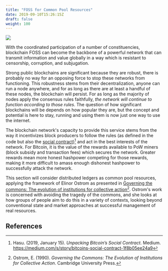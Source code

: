 ```yaml
---
title: "FOSS for Common Pool Resources"
date: 2019-09-10T15:26:15Z
draft: false
weight: 100
---
```

![](/foss-for-cpr.jpg)

With the coordinated participation of a number of constituencies, blockchain FOSS can become the backbone of a powerful network that can transmit information and value globally in a way which is resistant to censorship, corruption, and subjugation.

Strong public blockchains are significant because they are robust, there is probably no way for an opposing force to stop these networks from functioning. This robustness stems from their decentralization, anyone can run a node anywhere, and for as long as there are at least a handful of these nodes, the blockchain will persist. For as long as the majority of nodes apply the consensus rules faithfully, *the network will continue to function according to those rules*. The question of how significant blockchains will be depends on how popular they are, but the concept and potential is here to stay, running and using them is now just one way to use the internet. 

The blockchain network's capacity to provide this service stems from the way it incentivizes block producers to follow the rules (as defined in the code but also the [social contract](https://medium.com/s/story/bitcoins-social-contract-1f8b05ee24a9))[^1] and act in the best interests of the network. For Bitcoin, it is the value of the rewards available to PoW miners (block subsidy and transaction fees) which secures the network. Greater rewards mean more honest hashpower competing for those rewards, making it more difficult to amass enough dishonest hashpower to successfully attack the network.

This section will consider distributed ledgers as common pool resources, applying the framework of Elinor Ostrom as presented in [Governing the commons: The evolution of institutions for collective action](https://wtf.tw/ref/ostrom_1990.pdf)[^2]. Ostrom's work is concerned with avoiding the tragedy of the commons, and she looks at how groups of people aim to do this in a variety of contexts, looking beyond conventional state and market approaches at successful management of real resources. 

## References

[^1]: Hasu. (2019, January 15). *Unpacking Bitcoin’s Social Contract*. Medium. https://medium.com/s/story/bitcoins-social-contract-1f8b05ee24a9
[^2]: Ostrom, E. (1990). *Governing the Commons: The Evolution of Institutions for Collective Action*. Cambridge University Press.

